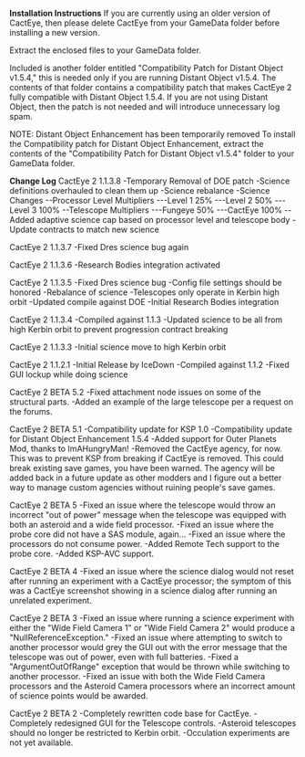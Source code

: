 ******************Installation Instructions******************
If you are currently using an older version of CactEye, then please delete CactEye from your GameData
folder before installing a new version.

Extract the enclosed files to your GameData folder. 

Included is another folder entitled "Compatibility Patch for Distant Object v1.5.4," this is needed
only if you are running Distant Object v1.5.4. The contents of that folder contains a compatibility 
patch that makes CactEye 2 fully compatible with Distant Object 1.5.4. If you are not using 
Distant Object, then the patch is not needed and will introduce unnecessary log spam. 

NOTE: Distant Object Enhancement has been temporarily removed
To install the Compatibility patch for Distant Object Enhancement, extract the contents of the 
"Compatibility Patch for Distant Object v1.5.4" folder to your GameData folder.

******************Change Log******************
CactEye 2 1.1.3.8
-Temporary Removal of DOE patch
-Science definitions overhauled to clean them up
-Science rebalance
-Science Changes
--Processor Level Multipliers
---Level 1 25%
---Level 2 50%
---Level 3 100%
--Telescope Multipliers
---Fungeye 50%
---CactEye 100%
--Added adaptive science cap based on processor level and telescope body
-Update contracts to match new science

CactEye 2 1.1.3.7
-Fixed Dres science bug again

CactEye 2 1.1.3.6
-Research Bodies integration activated

CactEye 2 1.1.3.5
-Fixed Dres science bug
-Config file settings should be honored
-Rebalance of science
-Telescopes only operate in Kerbin high orbit
-Updated compile against DOE
-Initial Research Bodies integration

CactEye  2 1.1.3.4
-Compiled against 1.1.3
-Updated science to be all from high Kerbin orbit to prevent progression contract breaking

CactEye 2 1.1.3.3
-Initial science move to high Kerbin orbit

CactEye 2 1.1.2.1
-Initial Release by IceDown
-Compiled against 1.1.2
-Fixed GUI lockup while doing science

CactEye 2 BETA 5.2
-Fixed attachment node issues on some of the structural parts.
-Added an example of the large telescope per a request on the forums.

CactEye 2 BETA 5.1
-Compatibility update for KSP 1.0
-Compatibility update for Distant Object Enhancement 1.5.4
-Added support for Outer Planets Mod, thanks to ImAHungryMan!
-Removed the CactEye agency, for now. This was to prevent KSP from breaking if CactEye is removed. 
This could break existing save games, you have been warned. The agency will be added back in a future
update as other modders and I figure out a better way to manage custom agencies without ruining 
people's save games.

CactEye 2 BETA 5
-Fixed an issue where the telescope would throw an incorrect "out of power" message when the telescope was 
equipped with both an asteroid and a wide field processor. 
-Fixed an issue where the probe core did not have a SAS module, again...
-Fixed an issue where the processors do not consume power. 
-Added Remote Tech support to the probe core.
-Added KSP-AVC support.

CactEye 2 BETA 4
-Fixed an issue where the science dialog would not reset after running an experiment with a CactEye processor;
the symptom of this was a CactEye screenshot showing in a science dialog after running an unrelated experiment.

CactEye 2 BETA 3
-Fixed an issue where running a science experiment with either the "Wide Field Camera 1" or
"Wide Field Camera 2" would produce a "NullReferenceException."
-Fixed an issue where attempting to switch to another processor would grey the GUI out with the error
message that the telescope was out of power, even with full batteries. 
-Fixed a "ArgumentOutOfRange" exception that would be thrown while switching to another processor.
-Fixed an issue with both the Wide Field Camera processors and the Asteroid Camera processors where an 
incorrect amount of science points would be awarded. 

CactEye 2 BETA 2
-Completely rewritten code base for CactEye. 
-Completely redesigned GUI for the Telescope controls. 
-Asteroid telescopes should no longer be restricted to Kerbin orbit.
-Occulation experiments are not yet available.